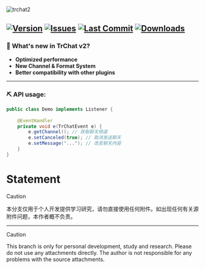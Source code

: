 ![trchat2](https://user-images.githubusercontent.com/34670283/160282372-a048a12c-911a-40da-8dce-a737c9596055.png)

[![Version](https://img.shields.io/github/v/release/TrPlugins/TrChat?logo=VirusTotal&style=for-the-badge)](https://github.com/FlickerProjects/TrChat/releases)
[![Issues](https://img.shields.io/github/issues/TrPlugins/TrChat?logo=StackOverflow&style=for-the-badge)](https://github.com/FlickerProjects/TrChat/issues)
[![Last Commit](https://img.shields.io/github/last-commit/TrPlugins/TrChat?logo=ApacheRocketMQ&style=for-the-badge&color=1e90ff)](https://github.com/FlickerProjects/TrChat/commits/v2)
[![Downloads](https://img.shields.io/github/downloads/TrPlugins/TrChat/total?style=for-the-badge&logo=docusign)](https://github.com/FlickerProjects/TrChat/releases)
---

### 🔔 What's new in TrChat v2?
- **Optimized performance**
- **New Channel & Format System**
- **Better compatibility with other plugins**

---

### ⛏ API usage: 
```java
public class Demo implements Listener {
    
    @EventHandler
    private void e(TrChatEvent e) {
        e.getChannel(); // 获取聊天频道
        e.setCanceled(true); // 取消发送聊天
        e.setMessage("..."); // 改变聊天内容
    }   
}
```
# Statement

> [!CAUTION]  
> 本分支仅用于个人开发提供学习研究，请勿直接使用任何附件。如出现任何有关源附件问题，本作者概不负责。

---

> [!CAUTION]  
> This branch is only for personal development, study and research. Please do not use any attachments directly. The author is not responsible for any problems with the source attachments.
